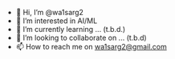 - 👋 Hi, I’m @wa1sarg2
- 👀 I’m interested in AI/ML
- 🌱 I’m currently learning ... (t.b.d.)
- 💞️ I’m looking to collaborate on ... (t.b.d)
- 📫 How to reach me on wa1sarg2@gmail.com

<!---
wa1sarg2/wa1sarg2 is a ✨ special ✨ repository because its `README.md` (this file) appears on your GitHub profile.
You can click the Preview link to take a look at your changes.
--->
